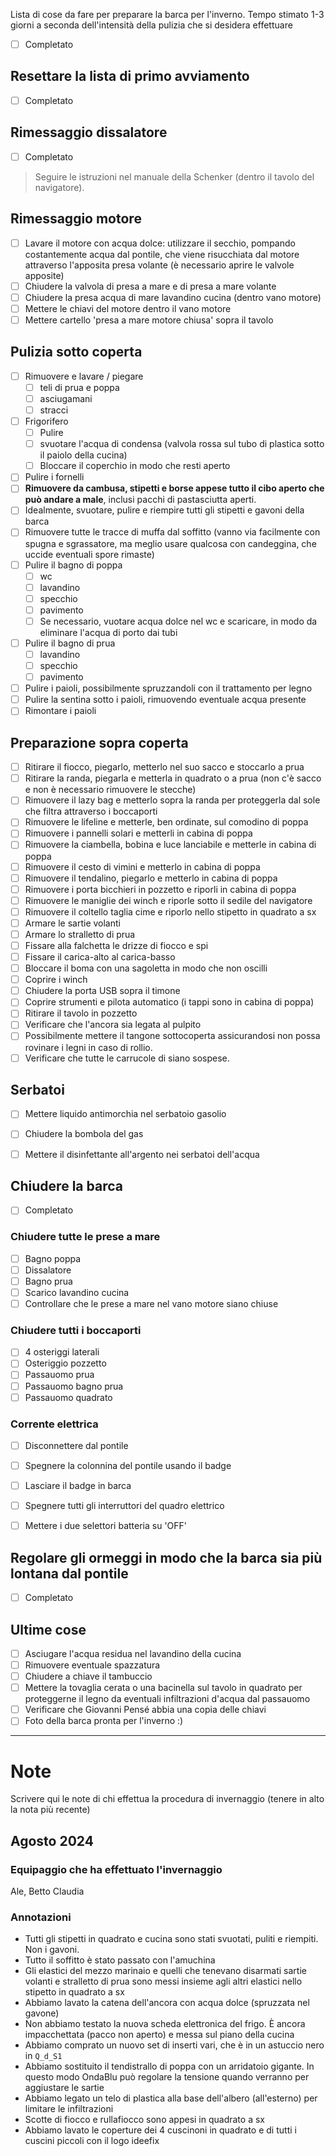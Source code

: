 Lista di cose da fare per preparare la barca per l'inverno. Tempo stimato 1-3 giorni a seconda dell'intensità della pulizia che si desidera effettuare

- [ ] Completato

## Resettare la lista di primo avviamento

- [ ] Completato

## Rimessaggio dissalatore

- [ ] Completato

> Seguire le istruzioni nel manuale della Schenker (dentro il tavolo del navigatore). 
 
## Rimessaggio motore

- [ ] Lavare il motore con acqua dolce: utilizzare il secchio, pompando costantemente acqua dal pontile, che viene risucchiata dal motore attraverso l'apposita presa volante (è necessario aprire le valvole apposite)
- [ ] Chiudere la valvola di presa a mare e di presa a mare volante
- [ ] Chiudere la presa acqua di mare lavandino cucina (dentro vano motore)
- [ ] Mettere le chiavi del motore dentro il vano motore
- [ ] Mettere cartello 'presa a mare motore chiusa' sopra il tavolo

## Pulizia sotto coperta

- [ ] Rimuovere e lavare / piegare
	- [ ] teli di prua e poppa
	- [ ] asciugamani
	- [ ] stracci
- [ ] Frigorifero
	- [ ] Pulire
	- [ ] svuotare l'acqua di condensa (valvola rossa sul tubo di plastica sotto il paiolo della cucina)
	- [ ] Bloccare il coperchio in modo che resti aperto
- [ ] Pulire i fornelli
- [ ] **Rimuovere da cambusa, stipetti e borse appese tutto il cibo aperto che può andare a male**, inclusi pacchi di pastasciutta aperti.
- [ ] Idealmente, svuotare, pulire e riempire tutti gli stipetti e gavoni della barca
- [ ] Rimuovere tutte le tracce di muffa dal soffitto (vanno via facilmente con spugna e sgrassatore, ma meglio usare qualcosa con candeggina, che uccide eventuali spore rimaste)
- [ ] Pulire il bagno di poppa
	- [ ] wc
	- [ ] lavandino
	- [ ] specchio
	- [ ] pavimento
	- [ ] Se necessario, vuotare acqua dolce nel wc e scaricare, in modo da eliminare l'acqua di porto dai tubi
- [ ] Pulire il bagno di prua
	- [ ] lavandino
	- [ ] specchio
	- [ ] pavimento
- [ ] Pulire i paioli, possibilmente spruzzandoli con il trattamento per legno
- [ ] Pulire la sentina sotto i paioli, rimuovendo eventuale acqua presente
- [ ] Rimontare i paioli

## Preparazione sopra coperta

- [ ] Ritirare il fiocco, piegarlo, metterlo nel suo sacco e stoccarlo a prua
- [ ] Ritirare la randa, piegarla e metterla in quadrato o a prua (non c'è sacco e non è necessario rimuovere le stecche)
- [ ] Rimuovere il lazy bag e metterlo sopra la randa per proteggerla dal sole che filtra attraverso i boccaporti
- [ ] Rimuovere le lifeline e metterle, ben ordinate, sul comodino di poppa
- [ ] Rimuovere i pannelli solari e metterli in cabina di poppa
- [ ] Rimuovere la ciambella, bobina e luce lanciabile e metterle in cabina di poppa
- [ ] Rimuovere il cesto di vimini e metterlo in cabina di poppa
- [ ] Rimuovere il tendalino, piegarlo e metterlo in cabina di poppa
- [ ] Rimuovere i porta bicchieri in pozzetto e riporli in cabina di poppa
- [ ] Rimuovere le maniglie dei winch e riporle sotto il sedile del navigatore
- [ ] Rimuovere il coltello taglia cime e riporlo nello stipetto in quadrato a sx
- [ ] Armare le sartie volanti
- [ ] Armare lo stralletto di prua
- [ ] Fissare alla falchetta le drizze di fiocco e spi
- [ ] Fissare il carica-alto al carica-basso
- [ ] Bloccare il boma con una sagoletta in modo che non oscilli
- [ ] Coprire i winch
- [ ] Chiudere la porta USB sopra il timone
- [ ] Coprire strumenti e pilota automatico (i tappi sono in cabina di poppa)
- [ ] Ritirare il tavolo in pozzetto
- [ ] Verificare che l'ancora sia legata al pulpito
- [ ] Possibilmente mettere il tangone sottocoperta assicurandosi non possa rovinare i legni in caso di rollio.
- [ ] Verificare che tutte le carrucole di siano sospese.

## Serbatoi

- [ ] Mettere liquido antimorchia nel serbatoio gasolio
- [ ] Chiudere la bombola del gas
- [ ] Mettere il disinfettante all'argento nei serbatoi dell'acqua


## Chiudere la barca

- [ ] Completato

### Chiudere tutte le prese a mare

- [ ] Bagno poppa
- [ ] Dissalatore
- [ ] Bagno prua
- [ ] Scarico lavandino cucina
- [ ] Controllare che le prese a mare nel vano motore siano chiuse

### Chiudere tutti i boccaporti

- [ ] 4 osteriggi laterali
- [ ] Osteriggio pozzetto
- [ ] Passauomo prua
- [ ] Passauomo bagno prua
- [ ] Passauomo quadrato

### Corrente elettrica

- [ ] Disconnettere dal pontile
- [ ] Spegnere la colonnina del pontile usando il badge
- [ ] Lasciare il badge in barca
- [ ] Spegnere tutti gli interruttori del quadro elettrico
- [ ] Mettere i due selettori batteria su 'OFF'


## Regolare gli ormeggi in modo che la barca sia più lontana dal pontile

- [ ] Completato

## Ultime cose

- [ ] Asciugare l'acqua residua nel lavandino della cucina
- [ ] Rimuovere eventuale spazzatura
- [ ] Chiudere a chiave il tambuccio
- [ ] Mettere la tovaglia cerata o una bacinella sul tavolo in quadrato per proteggerne il legno da eventuali infiltrazioni d'acqua dal passauomo
- [ ] Verificare che Giovanni Pensé abbia una copia delle chiavi
- [ ] Foto della barca pronta per l'inverno :)

---

# Note

Scrivere qui le note di chi effettua la procedura di invernaggio (tenere in alto la nota più recente)

## Agosto 2024

### Equipaggio che ha effettuato l'invernaggio

Ale, Betto Claudia
### Annotazioni

- Tutti gli stipetti in quadrato e cucina sono stati svuotati, puliti e riempiti. Non i gavoni.
- Tutto il soffitto è stato passato con l'amuchina
- Gli elastici del mezzo marinaio e quelli che tenevano disarmati sartie volanti e stralletto di prua sono messi insieme agli altri elastici nello stipetto in quadrato a sx
- Abbiamo lavato la catena dell'ancora con acqua dolce (spruzzata nel gavone)
- Non abbiamo testato la nuova scheda elettronica del frigo. È ancora impacchettata (pacco non aperto) e messa sul piano della cucina
- Abbiamo comprato un nuovo set di inserti vari, che è in un astuccio nero in `Q_d_S1`
- Abbiamo sostituito il tendistrallo di poppa con un arridatoio gigante. In questo modo OndaBlu può regolare la tensione quando verranno per aggiustare le sartie
- Abbiamo legato un telo di plastica alla base dell'albero (all'esterno) per limitare le infiltrazioni
- Scotte di fiocco e rullafiocco sono appesi in quadrato a sx
- Abbiamo lavato le coperture dei 4 cuscinoni in quadrato e di tutti i cuscini piccoli con il logo ideefix